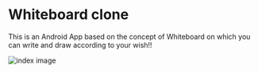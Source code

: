# Whiteboard clone
This is an Android App based on the concept of Whiteboard on which you can write and draw according to your wish!!

![index image](https://github.com/simplyarko/WhiteBoard_Clone/blob/main/app/src/main/res/drawable/image.jpg?raw=true)